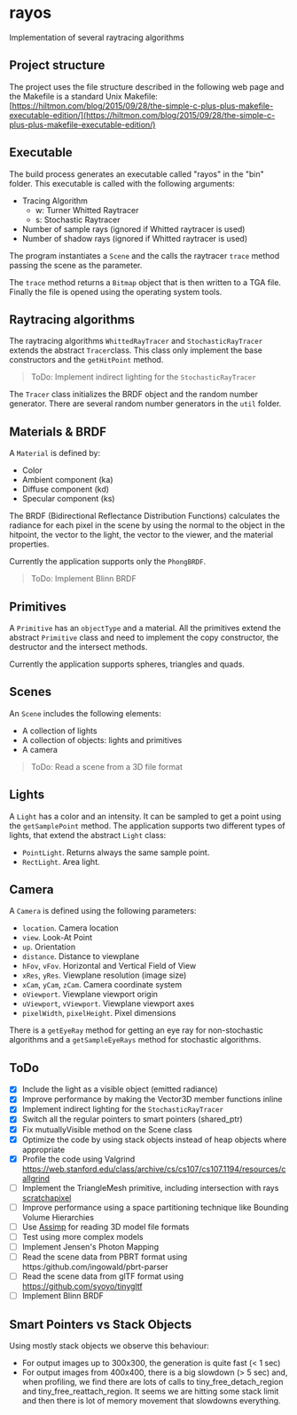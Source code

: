# rayos
Implementation of several raytracing algorithms

## Project structure
The project uses the file structure described in the following web page and the Makefile is a standard Unix Makefile:
[https://hiltmon.com/blog/2015/09/28/the-simple-c-plus-plus-makefile-executable-edition/](https://hiltmon.com/blog/2015/09/28/the-simple-c-plus-plus-makefile-executable-edition/)

## Executable
The build process generates an executable called "rayos" in the "bin" folder. This executable is called with the following arguments:

- Tracing Algorithm
  - w: Turner Whitted Raytracer
  - s: Stochastic Raytracer
- Number of sample rays (ignored if Whitted raytracer is used)
- Number of shadow rays (ignored if Whitted raytracer is used)

The program instantiates a `Scene` and the calls the raytracer `trace` method passing the scene as the parameter.

The `trace` method returns a `Bitmap` object that is then written to a TGA file. Finally the file is opened using the operating system tools.

## Raytracing algorithms

The raytracing algorithms `WhittedRayTracer` and `StochasticRayTracer` extends the abstract `Tracer`class. This class only implement the base constructors and the `getHitPoint` method.

> ToDo: Implement indirect lighting for the `StochasticRayTracer`

The `Tracer` class initializes the BRDF object and the random number generator. There are several random number generators in the `util` folder. 

## Materials & BRDF

A `Material` is defined by:

- Color
- Ambient component (ka)
- Diffuse component (kd)
- Specular component (ks)

The BRDF (Bidirectional Reflectance Distribution Functions) calculates the radiance for each pixel in the scene by using the normal to the object in the hitpoint, the vector to the light, the vector to the viewer, and the material properties.

Currently the application supports only the `PhongBRDF`.

> ToDo: Implement Blinn BRDF

## Primitives

A `Primitive` has an `objectType` and a material. All the primitives extend the abstract `Primitive` class and need to implement the copy constructor, the destructor and the intersect methods.

Currently the application supports spheres, triangles and quads.

## Scenes

An `Scene` includes the following elements:

- A collection of lights
- A collection of objects: lights and primitives
- A camera

> ToDo: Read a scene from a 3D file format

## Lights

A `Light` has a color and an intensity. It can be sampled to get a point using the `getSamplePoint` method. The application supports two different types of lights, that extend the abstract `Light` class:

- `PointLight`. Returns always the same sample point.
- `RectLight`. Area light.

## Camera

A `Camera` is defined using the following parameters:

- `location`. Camera location
- `view`. Look-At Point
- `up`. Orientation
- `distance`. Distance to viewplane
- `hFov`, `vFov`. Horizontal and Vertical Field of View
- `xRes`, `yRes`. Viewplane resolution (image size)
- `xCam`, `yCam`, `zCam`. Camera coordinate system
- `oViewport`. Viewplane viewport origin
- `uViewport`, `vViewport`. Viewplane viewport axes
- `pixelWidth`, `pixelHeight`. Pixel dimensions

There is a `getEyeRay` method for getting an eye ray for non-stochastic algorithms and a `getSampleEyeRays` method for stochastic algorithms.

## ToDo

- [x] Include the light as a visible object (emitted radiance)
- [x] Improve performance by making the Vector3D member functions inline
- [x] Implement indirect lighting for the `StochasticRayTracer`
- [x] Switch all the regular pointers to smart pointers (shared_ptr)
- [x] Fix mutuallyVisible method on the Scene class
- [x] Optimize the code by using stack objects instead of heap objects where appropriate
- [x] Profile the code using Valgrind https://web.stanford.edu/class/archive/cs/cs107/cs107.1194/resources/callgrind
- [ ] Implement the TriangleMesh primitive, including intersection with rays [scratchapixel](https://www.scratchapixel.com/lessons/3d-basic-rendering/ray-tracing-polygon-mesh)
- [ ] Improve performance using a space partitioning technique like Bounding Volume Hierarchies
- [ ] Use [Assimp](http://assimp.org/) for reading 3D model file formats
- [ ] Test using more complex models
- [ ] Implement Jensen's Photon Mapping
- [ ] Read the scene data from PBRT format using https:/github.com/ingowald/pbrt-parser
- [ ] Read the scene data from glTF format using https://github.com/syoyo/tinygltf 
- [ ] Implement Blinn BRDF

## Smart Pointers vs Stack Objects

Using mostly stack objects we observe this behaviour:

- For output images up to 300x300, the generation is quite fast (< 1 sec)
- For output images from 400x400, there is a big slowdown (> 5 sec) and, when profiling, we find there are lots of calls to tiny_free_detach_region and tiny_free_reattach_region. It seems we are hitting some stack limit and then there is lot of memory movement that slowdowns everything.